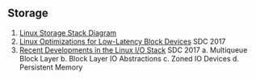 ## Storage
1. [Linux Storage Stack Diagram](https://major.io/2014/04/30/helpful-linux-io-stack-diagram/)
2. [Linux Optimizations for Low-Latency Block Devices](https://www.snia.org/sites/default/files/SDC/2017/presentations/General_Session/Bates_Stephen_Linux_Optimizations_for_Low_Latency_Block_Devices.pdf) SDC 2017 
3. [Recent Developments in the Linux I/O Stack](https://www.snia.org/sites/default/files/SDC/2017/presentations/Storage_Architecture/Petersen_Martin_Recent_Developments_in_The_Linux_IO_Stack.pdf) SDC 2017 a. Multiqueue Block Layer b. Block Layer IO Abstractions c. Zoned IO Devices d. Persistent Memory
